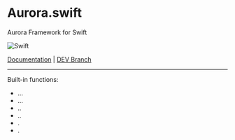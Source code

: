 # Aurora.swift
Aurora Framework for Swift

![Swift](https://github.com/AuroraFramework/Aurora.swift/workflows/Swift/badge.svg)

[Documentation](https://auroraframework.github.io/Aurora.swift/) | [DEV Branch](https://github.com/wdg/Aurora.swift)

---

Built-in functions:
 - ...
 - ...
 - ..
 - ..
 - .
 - .
 
